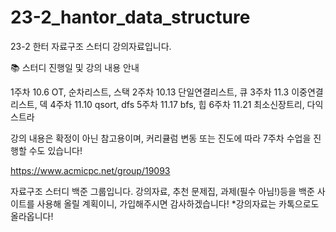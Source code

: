 # 23-2_hantor_data_structure

23-2 한터 자료구조 스터디 강의자료입니다.

📚 스터디 진행일 및 강의 내용 안내

1주차 10.6
 OT, 순차리스트, 스택
2주차 10.13
 단일연결리스트, 큐
3주차 11.3
 이중연결리스트, 덱
4주차 11.10
 qsort, dfs
5주차 11.17
 bfs, 힙
6주차 11.21
 최소신장트리, 다익스트라

강의 내용은 확정이 아닌 참고용이며, 커리큘럼 변동 또는 진도에 따라 7주차 수업을 진행할 수도 있습니다!

https://www.acmicpc.net/group/19093

자료구조 스터디 백준 그룹입니다.
강의자료, 추천 문제집, 과제(필수 아님!)등을 백준 사이트를 사용해 올릴 계획이니, 가입해주시면 감사하겠습니다!
*강의자료는 카톡으로도 올라옵니다!
